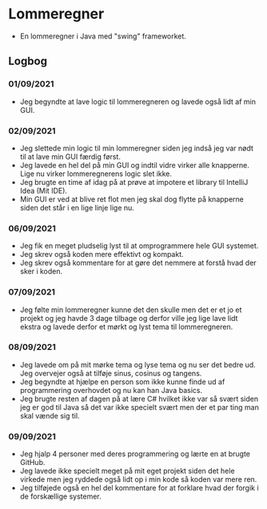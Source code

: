 # Lommeregner
- En lommeregner i Java med "swing" frameworket.

## Logbog

### 01/09/2021
- Jeg begyndte at lave logic til lommeregneren og lavede også lidt af min GUI.

### 02/09/2021
- Jeg slettede min logic til min lommeregner siden jeg indså jeg var nødt til at lave min GUI færdig først.
- Jeg lavede en hel del på min GUI og indtil vidre virker alle knapperne. Lige nu virker lommeregnerens logic slet ikke.
- Jeg brugte en time af idag på at prøve at impotere et library til IntelliJ Idea (Mit IDE).
- Min GUI er ved at blive ret flot men jeg skal dog flytte på knapperne siden det står i en lige linje lige nu.

### 06/09/2021
- Jeg fik en meget pludselig lyst til at omprogrammere hele GUI systemet.
- Jeg skrev også koden mere effektivt og kompakt.
- Jeg skrev også kommentare for at gøre det nemmere at forstå hvad der sker i koden.

### 07/09/2021
- Jeg følte min lommeregner kunne det den skulle men det er et jo et projekt og jeg havde 3 dage tilbage og derfor ville jeg lige lave lidt ekstra og lavede derfor et mørkt og lyst tema til lommeregneren.

### 08/09/2021
- Jeg lavede om på mit mørke tema og lyse tema og nu ser det bedre ud. Jeg overvejer også at tilføje sinus, cosinus og tangens.
- Jeg begyndte at hjælpe en person som ikke kunne finde ud af programmering overhovdet og nu kan han Java basics.
- Jeg brugte resten af dagen på at lære C# hvilket ikke var så svært siden jeg er god til Java så det var ikke specielt svært men der et par ting man skal vænde sig til.

### 09/09/2021
- Jeg hjalp 4 personer med deres programmering og lærte en at brugte GitHub.
- Jeg lavede ikke specielt meget på mit eget projekt siden det hele virkede men jeg ryddede også lidt op i min kode så koden var mere ren.
- Jeg tilføjede også en hel del kommentare for at forklare hvad der forgik i de forskællige systemer.
